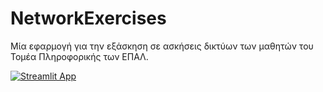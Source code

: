 # NetworkExercises
Μία εφαρμογή για την εξάσκηση σε ασκήσεις δικτύων των μαθητών του Τομέα Πληροφορικής των ΕΠΑΛ.

[![Streamlit App](https://static.streamlit.io/badges/streamlit_badge_black_white.svg)](https://networkexercises.streamlit.app)
